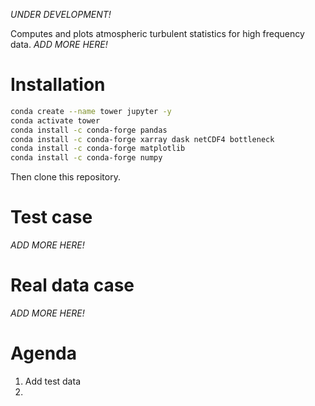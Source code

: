 *UNDER DEVELOPMENT!*

Computes and plots atmospheric turbulent statistics for high frequency data. 
*ADD MORE HERE!*

# Installation 

```bash
conda create --name tower jupyter -y
conda activate tower
conda install -c conda-forge pandas
conda install -c conda-forge xarray dask netCDF4 bottleneck
conda install -c conda-forge matplotlib
conda install -c conda-forge numpy
```
Then clone this repository.

# Test case
*ADD MORE HERE!*

# Real data case
*ADD MORE HERE!*

# Agenda
1. Add test data
2. 
